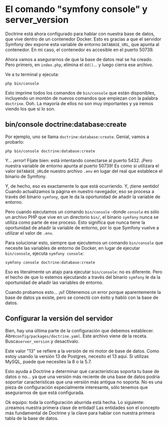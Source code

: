 # El comando "symfony console" y server_version

Doctrine está ahora configurado para hablar con nuestra base de datos, que vive dentro de un contenedor Docker. Esto es gracias a que el servidor Symfony dev expone esta variable de entorno `DATABASE_URL`, que apunta al contenedor. En mi caso, el contenedor es accesible en el puerto 50739.

Ahora vamos a asegurarnos de que la base de datos real se ha creado. Pero primero, en `index.php`, elimina el `dd()`... y luego cierra ese archivo.

Ve a tu terminal y ejecuta:

```terminal
php bin/console
```

Esto imprime todos los comandos de `bin/console` que están disponibles, incluyendo un montón de nuevos comandos que empiezan con la palabra `doctrine`. Ooh. La mayoría de ellos no son muy importantes y ya iremos viendo los que sí lo son.

## bin/console doctrine:database:create

Por ejemplo, uno se llama `doctrine:database:create`. Genial, vamos a probarlo:

```terminal
php bin/console doctrine:database:create
```

Y... ¡error! Fíjate bien: está intentando conectarse al puerto 5432. ¡Pero nuestra variable de entorno apunta al puerto 50739! Es como si utilizara el valor `DATABASE_URL`de nuestro archivo `.env` en lugar del real que establece el binario de Symfony.

Y, de hecho, eso es exactamente lo que está ocurriendo. Y, ¡tiene sentido! Cuando actualizamos la página en nuestro navegador, eso se procesa a través del binario `symfony`, que le da la oportunidad de añadir la variable de entorno.

Pero cuando ejecutamos un comando `bin/console` -donde `console` es sólo un archivo PHP que vive en un directorio `bin/`, el binario `symfony` nunca se utiliza como parte de ese proceso. Esto significa que nunca tiene la oportunidad de añadir la variable de entorno, por lo que Symfony vuelve a utilizar el valor de `.env`.

Para solucionar esto, siempre que ejecutemos un comando `bin/console` que necesite las variables de entorno de Docker, en lugar de ejecutar `bin/console`, ejecuta `symfony console`:

```terminal-silent
symfony console doctrine:database:create
```

Eso es literalmente un atajo para ejecutar `bin/console`: no es diferente. Pero el hecho de que lo estemos ejecutando a través del binario `symfony` le da la oportunidad de añadir las variables de entorno.

Cuando probamos esto... ¡sí! Obtenemos un error porque aparentemente la base de datos ya existe, pero se conectó con éxito y habló con la base de datos.

## Configurar la versión del servidor

Bien, hay una última parte de la configuración que debemos establecer. Abre`config/packages/doctrine.yaml`. Este archivo viene de la receta. Busca`server_version` y desactívalo.

Este valor "13" se refiere a la versión de mi motor de base de datos. Como estoy usando la versión 13 de Postgres, necesito el 13 aquí. Si utilizas MySQL, puede que necesites la 8 o la 5.7.

Esto ayuda a Doctrine a determinar qué características soporta tu base de datos o no... ya que una versión más reciente de una base de datos podría soportar características que una versión más antigua no soporta. No es una pieza de configuración especialmente interesante, sólo tenemos que asegurarnos de que está configurada.

Ok equipo: toda la configuración aburrida está hecha. Lo siguiente: ¡creamos nuestra primera clase de entidad! Las entidades son el concepto más fundamental de Doctrine y la clave para hablar con nuestra primera tabla de la base de datos.
